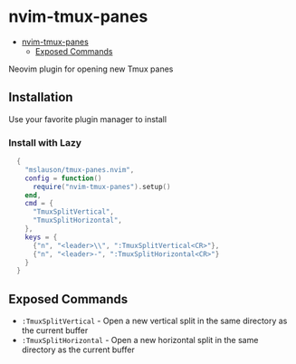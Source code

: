 # nvim-tmux-panes

<!--toc:start-->

- [nvim-tmux-panes](#nvim-tmux-panes)
  - [Exposed Commands](#exposed-commands)
  <!--toc:end-->

Neovim plugin for opening new Tmux panes

## Installation

Use your favorite plugin manager to install

### Install with Lazy

```lua
  {
    "mslauson/tmux-panes.nvim",
    config = function()
      require("nvim-tmux-panes").setup()
    end,
    cmd = {
      "TmuxSplitVertical",
      "TmuxSplitHorizontal",
    },
    keys = {
      {"n", "<leader>\\", ":TmuxSplitVertical<CR>"},
      {"n", "<leader>-", ":TmuxSplitHorizontal<CR>"}
    }
  }
```

## Exposed Commands

- `:TmuxSplitVertical` - Open a new vertical split in the same directory as the current buffer
- `:TmuxSplitHorizontal` - Open a new horizontal split in the same directory as the current buffer

